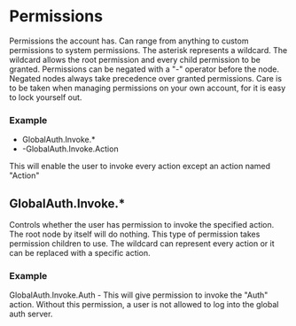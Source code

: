 # Permissions

Permissions the account has. Can range from anything to custom permissions to
system permissions. The asterisk represents a wildcard. The wildcard allows the
root permission and every child permission to be granted. Permissions can be
negated with a "-" operator before the node. Negated nodes always take precedence
over granted permissions. Care is to be taken when managing permissions on your own
account, for it is easy to lock yourself out.

### Example

* GlobalAuth.Invoke.*
* -GlobalAuth.Invoke.Action

This will enable the user to invoke every action except an action named "Action"

## GlobalAuth.Invoke.*

Controls whether the user has permission to invoke the specified action. The
root node by itself will do nothing. This type of permission takes permission
children to use. The wildcard can represent every action or it can be replaced
with a specific action.

### Example

GlobalAuth.Invoke.Auth - This will give permission to invoke the "Auth" action.
                         Without this permission, a user is not allowed to log
                         into the global auth server.
